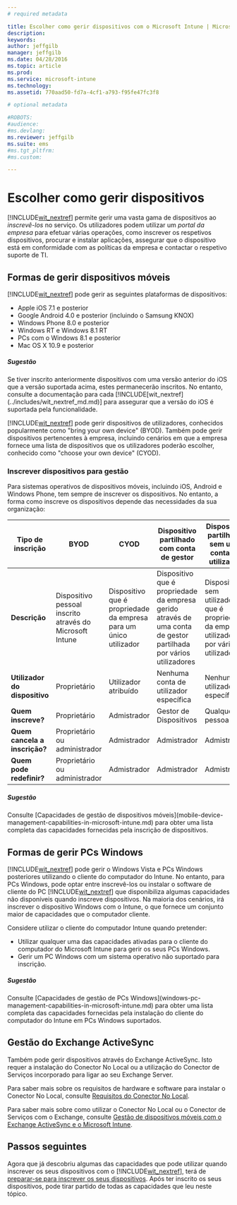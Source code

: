 ```yaml
---
# required metadata

title: Escolher como gerir dispositivos com o Microsoft Intune | Microsoft Intune
description:
keywords:
author: jeffgilb
manager: jeffgilb
ms.date: 04/28/2016
ms.topic: article
ms.prod:
ms.service: microsoft-intune
ms.technology:
ms.assetid: 770aad50-fd7a-4cf1-a793-f95fe47fc3f8

# optional metadata

#ROBOTS:
#audience:
#ms.devlang:
ms.reviewer: jeffgilb
ms.suite: ems
#ms.tgt_pltfrm:
#ms.custom:

---
```


# Escolher como gerir dispositivos
[!INCLUDE[wit_nextref](../includes/wit_nextref_md.md)] permite gerir uma vasta gama de dispositivos ao *inscrevê-los* no serviço. Os utilizadores podem utilizar um *portal da empresa* para efetuar várias operações, como inscrever os respetivos dispositivos, procurar e instalar aplicações, assegurar que o dispositivo está em conformidade com as políticas da empresa e contactar o respetivo suporte de TI.

## Formas de gerir dispositivos móveis
[!INCLUDE[wit_nextref](../includes/wit_nextref_md.md)] pode gerir as seguintes plataformas de dispositivos:

- Apple iOS 7.1 e posterior
- Google Android 4.0 e posterior (incluindo o Samsung KNOX)
- Windows Phone 8.0 e posterior
- Windows RT e Windows 8.1 RT
- PCs com o Windows 8.1 e posterior
- Mac OS X 10.9 e posterior

<div class="alert alert-tip">
  <h5><span class="icon-tip"></span> Sugestão</h5>
  <p>Se tiver inscrito anteriormente dispositivos com uma versão anterior do iOS que a versão suportada acima, estes permanecerão inscritos. No entanto, consulte a documentação para cada [!INCLUDE[wit_nextref](../includes/wit_nextref_md.md)] para assegurar que a versão do iOS é suportada pela funcionalidade.</p>
</div>

[!INCLUDE[wit_nextref](../includes/wit_nextref_md.md)] pode gerir dispositivos de utilizadores, conhecidos popularmente como "bring your own device" (BYOD). Também pode gerir dispositivos pertencentes à empresa, incluindo cenários em que a empresa fornece uma lista de dispositivos que os utilizadores poderão escolher, conhecido como "choose your own device" (CYOD).

### Inscrever dispositivos para gestão
Para sistemas operativos de dispositivos móveis, incluindo iOS, Android e Windows Phone, tem sempre de inscrever os dispositivos. No entanto, a forma como inscreve os dispositivos depende das necessidades da sua organização:

|Tipo de inscrição|BYOD|CYOD|Dispositivo partilhado com conta de gestor|Dispositivo partilhado sem uma conta de utilizador|
|-------------------|--------|--------|--------------------------------------|----------------------------------------|
|**Descrição**|Dispositivo pessoal inscrito através do Microsoft Intune|Dispositivo que é propriedade da empresa para um único utilizador|Dispositivo que é propriedade da empresa gerido através de uma conta de gestor partilhada por vários utilizadores|Dispositivo sem utilizadores que é propriedade da empresa utilizado por vários utilizadores.|
|**Utilizador do dispositivo**|Proprietário|Utilizador atribuído|Nenhuma conta de utilizador específica|Nenhum utilizador específico|
|**Quem inscreve?**|Proprietário|Admistrador|Gestor de Dispositivos|Qualquer pessoa|
|**Quem cancela a inscrição?**|Proprietário ou administrador|Admistrador|Admistrador|Admistrador|
|**Quem pode redefinir?**|Proprietário ou administrador|Admistrador|Admistrador|Admistrador|

<div class="alert alert-tip">
  <h5><span class="icon-tip"></span> Sugestão</h5>
  <p>Consulte [Capacidades de gestão de dispositivos móveis](mobile-device-management-capabilities-in-microsoft-intune.md) para obter uma lista completa das capacidades fornecidas pela inscrição de dispositivos.</p>
</div>



## Formas de gerir PCs Windows
[!INCLUDE[wit_nextref](../includes/wit_nextref_md.md)] pode gerir o Windows Vista e PCs Windows posteriores utilizando o cliente do computador do Intune. No entanto, para PCs Windows, pode optar entre inscrevê-los ou instalar o software de cliente do PC [!INCLUDE[wit_nextref](../includes/wit_nextref_md.md)] que disponibiliza algumas capacidades não disponíveis quando inscreve dispositivos. Na maioria dos cenários, irá inscrever o dispositivo Windows com o Intune, o que fornece um conjunto maior de capacidades que o computador cliente.

Considere utilizar o cliente do computador Intune quando pretender:
<ul>
<li>Utilizar qualquer uma das capacidades ativadas para o cliente do computador do Microsoft Intune para gerir os seus PCs Windows.</li>
<li>Gerir um PC Windows com um sistema operativo não suportado para inscrição.</li>
</ul>

<div class="alert alert-tip">
  <h5><span class="icon-tip"></span> Sugestão</h5>
  <p>Consulte [Capacidades de gestão de PCs Windows](windows-pc-management-capabilities-in-microsoft-intune.md) para obter uma lista completa das capacidades fornecidas pela instalação do cliente do computador do Intune em PCs Windows suportados.</p>
</div>

## Gestão do Exchange ActiveSync
Também pode gerir dispositivos através do Exchange ActiveSync. Isto requer a instalação do Conector No Local ou a utilização do Conector de Serviços incorporado para ligar ao seu Exchange Server.

Para saber mais sobre os requisitos de hardware e software para instalar o Conector No Local, consulte [Requisitos do Conector No Local](/Intune/network-infrastructure-requirements-for-microsoft-intune.md).

Para saber mais sobre como utilizar o Conector No Local ou o Conector de Serviços com o Exchange, consulte [Gestão de dispositivos móveis com o Exchange ActiveSync e o Microsoft Intune](/Intune/get-started/mobile-device-management-with-exchange-activesync-and-microsoft-intune.md).



## Passos seguintes
Agora que já descobriu algumas das capacidades que pode utilizar quando inscrever os seus dispositivos com o [!INCLUDE[wit_nextref](../includes/wit_nextref_md.md)], terá de [preparar-se para inscrever os seus dispositivos](/Intune/get-started/get-ready-to-enroll-devices-in-microsoft-intune.md). Após ter inscrito os seus dispositivos, pode tirar partido de todas as capacidades que leu neste tópico. <!--lindavr: There's a logical flaw in our "get to know/get started" content. You can take the path in this topic or you can take the path in the What to know before your get started topic. And they don't cover the same ground. -->


<!--HONumber=May16_HO1-->


